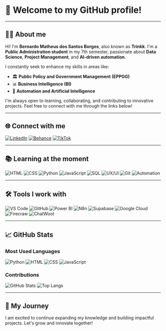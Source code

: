 # 💜 Welcome to my GitHub profile!

---

## 🧑‍💼 About me

Hi! I'm **Bernardo Matheus dos Santos Borges**, also known as **Trinkk**. I'm a **Public Administration student** in my 7th semester, passionate about **Data Science**, **Project Management**, and **AI-driven automation**. 

I constantly seek to enhance my skills in areas like:

- 🏛 **Public Policy and Government Management (EPPGG)**
- 📊 **Business Intelligence (BI)**
- 🤖 **Automation and Artificial Intelligence**

I'm always open to learning, collaborating, and contributing to innovative projects. Feel free to connect with me through the links below!

---

## 🌐 Connect with me

[![LinkedIn](https://img.shields.io/badge/LinkedIn-0A66C2?style=for-the-badge&logo=linkedin&logoColor=white)](https://www.linkedin.com/in/bernardo-borges-01a47527b/)
[![Behance](https://img.shields.io/badge/Behance-1769FF?style=for-the-badge&logo=behance&logoColor=white)](https://www.behance.net/bernardoborges0)
[![TikTok](https://img.shields.io/badge/TikTok-EE1D52?style=for-the-badge&logo=tiktok&logoColor=white)](https://www.tiktok.com/@trinkk1?lang=pt-BR)

---

## 📚 Learning at the moment

![HTML](https://img.shields.io/badge/HTML-E34F26?style=for-the-badge&logo=html5&logoColor=white)
![CSS](https://img.shields.io/badge/CSS-1572B6?style=for-the-badge&logo=css3&logoColor=white)
![Python](https://img.shields.io/badge/Python-3776AB?style=for-the-badge&logo=python&logoColor=white)
![JavaScript](https://img.shields.io/badge/JavaScript-F7DF1E?style=for-the-badge&logo=javascript&logoColor=black)
![SQL](https://img.shields.io/badge/SQL-4479A1?style=for-the-badge&logo=postgresql&logoColor=white)
![UX/UI](https://img.shields.io/badge/UX/UI-008080?style=for-the-badge&logo=figma&logoColor=white)
![Git](https://img.shields.io/badge/Git-F05032?style=for-the-badge&logo=git&logoColor=white)
![Automation](https://img.shields.io/badge/Automation-4CAF50?style=for-the-badge&logo=n8n&logoColor=white)

---

## 🛠 Tools I work with

![VS Code](https://img.shields.io/badge/VS_Code-007ACC?style=for-the-badge&logo=visualstudiocode&logoColor=white)
![GitHub](https://img.shields.io/badge/GitHub-181717?style=for-the-badge&logo=github&logoColor=white)
![Power BI](https://img.shields.io/badge/Power_BI-F2C811?style=for-the-badge&logo=powerbi&logoColor=black)
![N8n](https://img.shields.io/badge/N8n-2088FF?style=for-the-badge&logo=n8n&logoColor=white)
![Supabase](https://img.shields.io/badge/Supabase-3ECF8E?style=for-the-badge&logo=supabase&logoColor=white)
![Google Cloud](https://img.shields.io/badge/Google_Cloud-4285F4?style=for-the-badge&logo=googlecloud&logoColor=white)
![Firecraw](https://img.shields.io/badge/Firecraw-F57C00?style=for-the-badge&logoColor=white)
![ChatWoot](https://img.shields.io/badge/ChatWoot-0084FF?style=for-the-badge&logo=chatwoot&logoColor=white)

---

## 📈 GitHub Stats

### Most Used Languages

![Python](https://img.shields.io/badge/Python-50%25-green)
![HTML](https://img.shields.io/badge/HTML-20%25-orange)
![CSS](https://img.shields.io/badge/CSS-20%25-blue)
![JavaScript](https://img.shields.io/badge/JavaScript-10%25-yellow)

### Contributions

![GitHub Stats](https://github-readme-stats.vercel.app/api?username=trinkk&show_icons=true&theme=radical)
![Top Langs](https://github-readme-stats.vercel.app/api/top-langs/?username=trinkk&layout=compact&theme=radical)

---

## 🚀 My Journey

I am excited to continue expanding my knowledge and building impactful projects. Let's grow and innovate together!